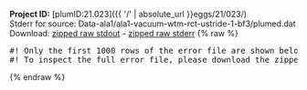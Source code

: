 **Project ID:** [plumID:21.023]({{ '/' | absolute_url }}eggs/21/023/)  
Stderr for source:  Data-ala1/ala1-vacuum-wtm-rct-ustride-1-bf3/plumed.dat   
Download: [zipped raw stdout](plumed.dat.plumed_master.stdout.txt.zip) - [zipped raw stderr](plumed.dat.plumed_master.stderr.txt.zip) 
{% raw %}
<pre>
#! Only the first 1000 rows of the error file are shown below
#! To inspect the full error file, please download the zipped raw stderr file above
</pre>
{% endraw %}
